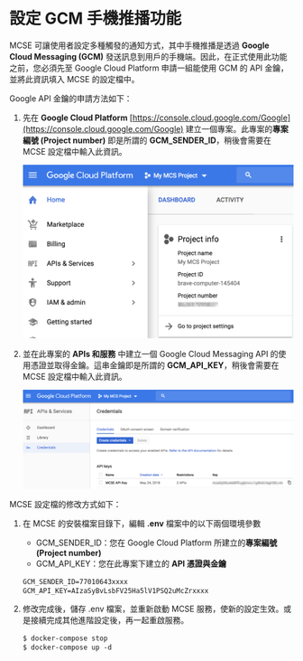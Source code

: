 # 設定 GCM 手機推播功能

MCSE 可讓使用者設定多種觸發的通知方式，其中手機推播是透過 **Google Cloud Messaging (GCM)** 發送訊息到用戶的手機端。因此，在正式使用此功能之前，您必須先至 Google Cloud Platform 申請一組能使用 GCM 的 API 金鑰，並將此資訊填入 MCSE 的設定檔中。

Google API 金鑰的申請方法如下：

1. 先在 **Google Cloud Platform** [https://console.cloud.google.com/Google](https://console.cloud.google.com/Google) 建立一個專案。此專案的**專案編號 (Project number)** 即是所謂的 **GCM\_SENDER\_ID**，稍後會需要在 MCSE 設定檔中輸入此資訊。

	![](./images/GCP_project_no.png)

2. 並在此專案的 **APIs 和服務** 中建立一個 Google Cloud Messaging API 的使用憑證並取得金鑰。這串金鑰即是所謂的 **GCM\_API\_KEY**，稍後會需要在 MCSE 設定檔中輸入此資訊。

	![](./images/GCP_api_key.png)

MCSE 設定檔的修改方式如下：

1. 在 MCSE 的安裝檔案目錄下，編輯 **.env** 檔案中的以下兩個環境參數

	* GCM\_SENDER\_ID：您在 Google Cloud Platform 所建立的**專案編號 (Project number)**
	* GCM\_API\_KEY：您在此專案下建立的 **API 憑證與金鑰**
	
	```
	GCM_SENDER_ID=77010643xxxx
	GCM_API_KEY=AIzaSyBvLsbFV25Ha5lV1PSQ2uMcZrxxxx
   ```
2. 修改完成後，儲存 .env 檔案，並重新啟動 MCSE 服務，使新的設定生效。或是接續完成其他進階設定後，再一起重啟服務。

	```
	$ docker-compose stop
	$ docker-compose up -d
	```